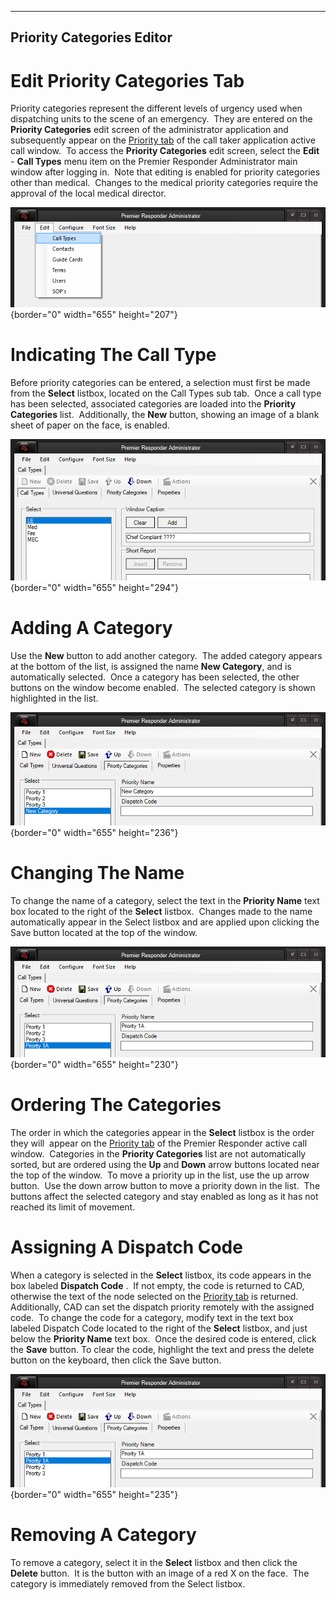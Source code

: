  --------------------------------
  **Priority Categories Editor**
  --------------------------------

# Edit Priority Categories Tab

Priority categories represent the different levels of urgency used when
dispatching units to the scene of an emergency.  They are entered on the
**Priority Categories** edit screen of the administrator application and
subsequently appear on the [Priority tab](Priorities.htm) of the call
taker application active call window.  To access the **Priority
Categories** edit screen, select the **Edit** - **Call Types** menu item
on the Premier Responder Administrator main window after logging in. 
Note that editing is enabled for priority categories other than
medical.  Changes to the medical priority categories require the
approval of the local medical director.

![](Priority%20Categories%20Editor/Image001.png){border="0" width="655"
height="207"}

# Indicating The Call Type

Before priority categories can be entered, a selection must first be
made from the **Select** listbox, located on the Call Types sub tab. 
Once a call type has been selected, associated categories are loaded
into the **Priority Categories** list.  Additionally, the **New**
button, showing an image of a blank sheet of paper on the face, is
enabled.

![](Priority%20Categories%20Editor/Image002.png){border="0" width="655"
height="294"}

# Adding A Category

Use the **New** button to add another category.  The added category
appears at the bottom of the list, is assigned the name **New
Category**, and is automatically selected.  Once a category has been
selected, the other buttons on the window become enabled.  The selected
category is shown highlighted in the list.

![](Priority%20Categories%20Editor/Image003.png){border="0" width="655"
height="236"}

# Changing The Name

To change the name of a category, select the text in the **Priority
Name** text box located to the right of the **Select** listbox.  Changes
made to the name automatically appear in the Select listbox and are
applied upon clicking the Save button located at the top of the window. 

![](Priority%20Categories%20Editor/Image004.png){border="0" width="655"
height="230"}

# Ordering The Categories

The order in which the categories appear in the **Select** listbox is
the order they will  appear on the [Priority tab](Priorities.htm) of the
Premier Responder active call window.  Categories in the **Priority
Categories** list are not automatically sorted, but are ordered using
the **Up** and **Down** arrow buttons located near the top of the
window.  To move a priority up in the list, use the up arrow button. 
Use the down arrow button to move a priority down in the list.  The
buttons affect the selected category and stay enabled as long as it has
not reached its limit of movement.

# Assigning A Dispatch Code

When a category is selected in the **Select** listbox, its code appears
in the box labeled **Dispatch Code** .  If not empty, the code is
returned to CAD, otherwise the text of the node selected on the
[Priority tab](Priorities.htm) is returned.  Additionally, CAD can set
the dispatch priority remotely with the assigned code.  To change the
code for a category, modify text in the text box labeled Dispatch Code
located to the right of the **Select** listbox, and just below the
**Priority Name** text box.  Once the desired code is entered, click the
**Save** button. To clear the code, highlight the text and press the
delete button on the keyboard, then click the Save button.

![](Priority%20Categories%20Editor/Image005.png){border="0" width="655"
height="235"}

# Removing A Category

To remove a category, select it in the **Select** listbox and then click
the **Delete** button.  It is the button with an image of a red X on the
face.  The category is immediately removed from the Select listbox.
